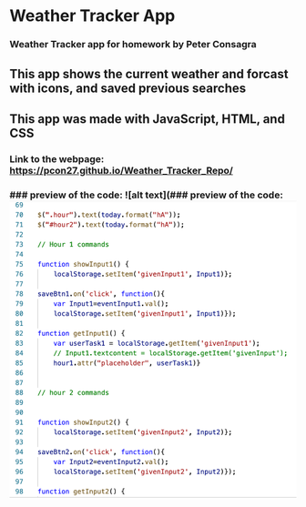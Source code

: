 # Weather Tracker App
### Weather Tracker app for homework by Peter Consagra

## This app shows the current weather and forcast with icons, and saved previous searches

## This app was made with JavaScript, HTML, and CSS

### Link to the webpage: https://pcon27.github.io/Weather_Tracker_Repo/

### ### preview of the code: ![alt text](### preview of the code: ![alt text](https://github.com/Pcon27/Daily_Planner_Repo/blob/eb848847dacda5cde2ed8f76d2b6dee956ed7a7c/Screen%20Shot%202021-07-01%20at%2011.40.11%20PM.png)

